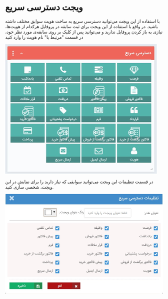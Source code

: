 # ویجت دسترسی سریع  

با استفاده از این ویجت می‌توانید دسترسی سریع به ساخت هویت سوابق مختلف داشته باشید. در واقع با استفاده از این ویجت برای ثبت سابقه در پروفایل هرکدام از هویت‌ها، نیازی به باز کردن پروفایل ندارید و می‌توانید پس از کلیک بر روی سابقه‌ی مورد نظر خود، در قسمت "مرتبط با" نام هویت را وارد کنید

![](quickaccess1.jpg)

در قسمت تنظیمات این ویجت می‌توانید سوابقی که نیاز دارید را برای نمایش در این ویجت، شخصی سازی کنید.

![](quickaccess2.jpg)